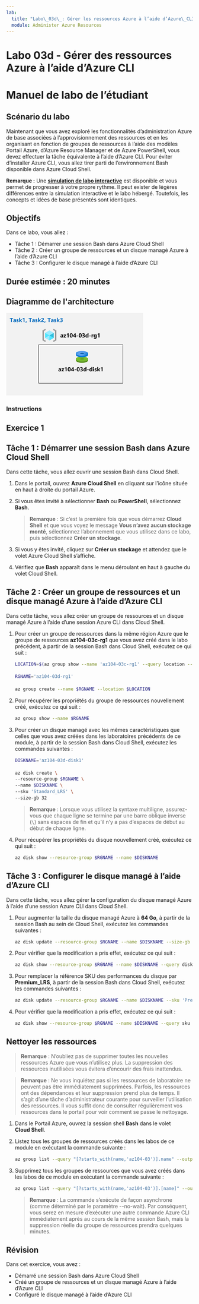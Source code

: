```yaml
---
lab:
  title: "Labo\_03d\_: Gérer les ressources Azure à l’aide d’Azure\_CLI (facultatif)"
  module: Administer Azure Resources
---
```


# Labo 03d - Gérer des ressources Azure à l’aide d’Azure CLI
# Manuel de labo de l’étudiant

## Scénario du labo

Maintenant que vous avez exploré les fonctionnalités d’administration Azure de base associées à l’approvisionnement des ressources et en les organisant en fonction de groupes de ressources à l’aide des modèles Portail Azure, d’Azure Resource Manager et de Azure PowerShell, vous devez effectuer la tâche équivalente à l’aide d’Azure CLI. Pour éviter d’installer Azure CLI, vous allez tirer parti de l’environnement Bash disponible dans Azure Cloud Shell.

**Remarque :** Une **[simulation de labo interactive](https://mslabs.cloudguides.com/guides/AZ-104%20Exam%20Guide%20-%20Microsoft%20Azure%20Administrator%20Exercise%207)** est disponible et vous permet de progresser à votre propre rythme. Il peut exister de légères différences entre la simulation interactive et le labo hébergé. Toutefois, les concepts et idées de base présentés sont identiques. 

## Objectifs

Dans ce labo, vous allez :

+ Tâche 1 : Démarrer une session Bash dans Azure Cloud Shell
+ Tâche 2 : Créer un groupe de ressources et un disque managé Azure à l’aide d’Azure CLI
+ Tâche 3 : Configurer le disque managé à l’aide d’Azure CLI

## Durée estimée : 20 minutes

## Diagramme de l'architecture

![image](../media/lab03d.png)

### Instructions

## Exercice 1

## Tâche 1 : Démarrer une session Bash dans Azure Cloud Shell

Dans cette tâche, vous allez ouvrir une session Bash dans Cloud Shell. 

1. Dans le portail, ouvrez **Azure Cloud Shell** en cliquant sur l’icône située en haut à droite du portail Azure.

1. Si vous êtes invité à sélectionner **Bash** ou **PowerShell**, sélectionnez **Bash**. 

    >**Remarque** : Si c’est la première fois que vous démarrez **Cloud Shell** et que vous voyez le message **Vous n’avez aucun stockage monté**, sélectionnez l’abonnement que vous utilisez dans ce labo, puis sélectionnez **Créer un stockage**. 

1. Si vous y êtes invité, cliquez sur **Créer un stockage** et attendez que le volet Azure Cloud Shell s’affiche. 

1. Vérifiez que **Bash** apparaît dans le menu déroulant en haut à gauche du volet Cloud Shell.

## Tâche 2 : Créer un groupe de ressources et un disque managé Azure à l’aide d’Azure CLI

Dans cette tâche, vous allez créer un groupe de ressources et un disque managé Azure à l’aide d’une session Azure CLI dans Cloud Shell.

1. Pour créer un groupe de ressources dans la même région Azure que le groupe de ressources **az104-03c-rg1** que vous avez créé dans le labo précédent, à partir de la session Bash dans Cloud Shell, exécutez ce qui suit :

   ```sh
   LOCATION=$(az group show --name 'az104-03c-rg1' --query location --out tsv)

   RGNAME='az104-03d-rg1'

   az group create --name $RGNAME --location $LOCATION
   ```
1. Pour récupérer les propriétés du groupe de ressources nouvellement créé, exécutez ce qui suit :

   ```sh
   az group show --name $RGNAME
   ```
1. Pour créer un disque managé avec les mêmes caractéristiques que celles que vous avez créées dans les laboratoires précédents de ce module, à partir de la session Bash dans Cloud Shell, exécutez les commandes suivantes :

   ```sh
   DISKNAME='az104-03d-disk1'

   az disk create \
   --resource-group $RGNAME \
   --name $DISKNAME \
   --sku 'Standard_LRS' \
   --size-gb 32
   ```
    >**Remarque** : Lorsque vous utilisez la syntaxe multiligne, assurez-vous que chaque ligne se termine par une barre oblique inverse (`\`) sans espaces de fin et qu’il n’y a pas d’espaces de début au début de chaque ligne.

1. Pour récupérer les propriétés du disque nouvellement créé, exécutez ce qui suit :

   ```sh
   az disk show --resource-group $RGNAME --name $DISKNAME
   ```

## Tâche 3 : Configurer le disque managé à l’aide d’Azure CLI

Dans cette tâche, vous allez gérer la configuration du disque managé Azure à l’aide d’une session Azure CLI dans Cloud Shell. 

1. Pour augmenter la taille du disque managé Azure à **64 Go**, à partir de la session Bash au sein de Cloud Shell, exécutez les commandes suivantes :

   ```sh
   az disk update --resource-group $RGNAME --name $DISKNAME --size-gb 64
   ```

1. Pour vérifier que la modification a pris effet, exécutez ce qui suit :

   ```sh
   az disk show --resource-group $RGNAME --name $DISKNAME --query diskSizeGB
   ```

1. Pour remplacer la référence SKU des performances du disque par **Premium_LRS**, à partir de la session Bash dans Cloud Shell, exécutez les commandes suivantes :

   ```sh
   az disk update --resource-group $RGNAME --name $DISKNAME --sku 'Premium_LRS'
   ```

1. Pour vérifier que la modification a pris effet, exécutez ce qui suit :

   ```sh
   az disk show --resource-group $RGNAME --name $DISKNAME --query sku
   ```

## Nettoyer les ressources

 > **Remarque** : N’oubliez pas de supprimer toutes les nouvelles ressources Azure que vous n’utilisez plus. La suppression des ressources inutilisées vous évitera d’encourir des frais inattendus.

 > **Remarque** :  Ne vous inquiétez pas si les ressources de laboratoire ne peuvent pas être immédiatement supprimées. Parfois, les ressources ont des dépendances et leur suppression prend plus de temps. Il s’agit d’une tâche d’administrateur courante pour surveiller l’utilisation des ressources. Il vous suffit donc de consulter régulièrement vos ressources dans le portail pour voir comment se passe le nettoyage. 

1. Dans le Portail Azure, ouvrez la session shell **Bash** dans le volet **Cloud Shell**.

1. Listez tous les groupes de ressources créés dans les labos de ce module en exécutant la commande suivante :

   ```sh
   az group list --query "[?starts_with(name,'az104-03')].name" --output tsv
   ```

1. Supprimez tous les groupes de ressources que vous avez créés dans les labos de ce module en exécutant la commande suivante :

   ```sh
   az group list --query "[?starts_with(name,'az104-03')].[name]" --output tsv | xargs -L1 bash -c 'az group delete --name $0 --no-wait --yes'
   ```

    >**Remarque** : La commande s’exécute de façon asynchrone (comme déterminé par le paramètre --no-wait). Par conséquent, vous serez en mesure d’exécuter une autre commande Azure CLI immédiatement après au cours de la même session Bash, mais la suppression réelle du groupe de ressources prendra quelques minutes.

## Révision

Dans cet exercice, vous avez :

- Démarré une session Bash dans Azure Cloud Shell
- Créé un groupe de ressources et un disque managé Azure à l’aide d’Azure CLI
- Configuré le disque managé à l’aide d’Azure CLI

